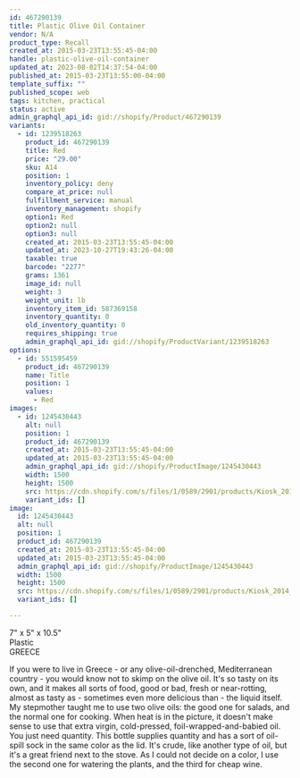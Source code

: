 ```yaml
---
id: 467290139
title: Plastic Olive Oil Container
vendor: N/A
product_type: Recall
created_at: 2015-03-23T13:55:45-04:00
handle: plastic-olive-oil-container
updated_at: 2023-08-02T14:37:54-04:00
published_at: 2015-03-23T13:55:00-04:00
template_suffix: ""
published_scope: web
tags: kitchen, practical
status: active
admin_graphql_api_id: gid://shopify/Product/467290139
variants:
  - id: 1239518263
    product_id: 467290139
    title: Red
    price: "29.00"
    sku: A14
    position: 1
    inventory_policy: deny
    compare_at_price: null
    fulfillment_service: manual
    inventory_management: shopify
    option1: Red
    option2: null
    option3: null
    created_at: 2015-03-23T13:55:45-04:00
    updated_at: 2023-10-27T19:43:26-04:00
    taxable: true
    barcode: "2277"
    grams: 1361
    image_id: null
    weight: 3
    weight_unit: lb
    inventory_item_id: 587369158
    inventory_quantity: 0
    old_inventory_quantity: 0
    requires_shipping: true
    admin_graphql_api_id: gid://shopify/ProductVariant/1239518263
options:
  - id: 551595459
    product_id: 467290139
    name: Title
    position: 1
    values:
      - Red
images:
  - id: 1245430443
    alt: null
    position: 1
    product_id: 467290139
    created_at: 2015-03-23T13:55:45-04:00
    updated_at: 2015-03-23T13:55:45-04:00
    admin_graphql_api_id: gid://shopify/ProductImage/1245430443
    width: 1500
    height: 1500
    src: https://cdn.shopify.com/s/files/1/0589/2901/products/Kiosk_2014_09_431.jpeg?v=1427133345
    variant_ids: []
image:
  id: 1245430443
  alt: null
  position: 1
  product_id: 467290139
  created_at: 2015-03-23T13:55:45-04:00
  updated_at: 2015-03-23T13:55:45-04:00
  admin_graphql_api_id: gid://shopify/ProductImage/1245430443
  width: 1500
  height: 1500
  src: https://cdn.shopify.com/s/files/1/0589/2901/products/Kiosk_2014_09_431.jpeg?v=1427133345
  variant_ids: []

---
```


7" x 5" x 10.5"  
Plastic  
GREECE

If you were to live in Greece - or any olive-oil-drenched, Mediterranean country - you would know not to skimp on the olive oil. It's so tasty on its own, and it makes all sorts of food, good or bad, fresh or near-rotting, almost as tasty as - sometimes even more delicious than - the liquid itself. My stepmother taught me to use two olive oils: the good one for salads, and the normal one for cooking. When heat is in the picture, it doesn't make sense to use that extra virgin, cold-pressed, foil-wrapped-and-babied oil. You just need quantity. This bottle supplies quantity and has a sort of oil-spill sock in the same color as the lid. It's crude, like another type of oil, but it's a great friend next to the stove. As I could not decide on a color, I use the second one for watering the plants, and the third for cheap wine.